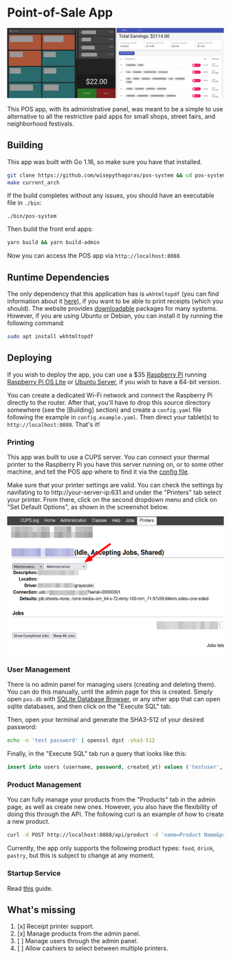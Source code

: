 # Point-of-Sale App

![Point of sale app screenshot](docs/screenshot.png)

This POS app, with its administrative panel, was meant to be a simple to use alternative to all the restrictive paid apps for small shops, street fairs, and neighborhood festivals.

## Building

This app was built with Go 1.16, so make sure you have that installed.

``` sh
git clone https://github.com/wisepythagoras/pos-system && cd pos-system
make current_arch
```

If the build completes without any issues, you should have an executable file in `./bin`:

```
./bin/pos-system
```

Then build the front end apps:

``` sh
yarn build && yarn build-admin
```

Now you can access the POS app via `http://localhost:8088`.

## Runtime Dependencies

The only dependency that this application has is `wkhtmltopdf` (you can find information about it [here](https://wkhtmltopdf.org/)), if you want to be able to print receipts (which you should). The website provides [downloadable](https://wkhtmltopdf.org/downloads.html) packages for many systems. However, if you are using Ubuntu or Debian, you can install it by running the following command:

``` sh
sudo apt install wkhtmltopdf
```

## Deploying

If you wish to deploy the app, you can use a $35 [Raspberry Pi](https://www.raspberrypi.org/products/raspberry-pi-4-model-b/) running [Raspberry Pi OS Lite](https://www.raspberrypi.org/software/operating-systems/#raspberry-pi-os-32-bit) or [Ubuntu Server](https://ubuntu.com/download/raspberry-pi), if you wish to have a 64-bit version.

You can create a dedicated Wi-Fi network and connect the Raspberry Pi directly to the router. After that, you'll have to drop this source directory somewhere (see the [Building] section) and create a `config.yaml` file following the example in `config.example.yaml`. Then direct your tablet(s) to `http://localhost:8088`. That's it!

### Printing

This app was built to use a CUPS server. You can connect your thermal printer to the Raspberry Pi you have this server running on, or to some other machine, and tell the POS app where to find it via the [config file](https://github.com/wisepythagoras/pos-system/blob/main/config.example.yaml#L27-L33).

Make sure that your printer settings are valid. You can check the settings by navifating to to http://your-server-ip:631 and under the "Printers" tab select your printer. From there, click on the second dropdown menu and click on "Set Default Options", as shown in the screenshot below.

<p align="center">
    <img src="docs/cups-1.png" alt="CUPS screenshot" height="320"/>
</p>

### User Management

There is no admin panel for managing users (creating and deleting them). You can do this manually, until the admin page for this is created. Simply open `pos.db` with [SQLite Database Browser](https://sqlitebrowser.org/), or any other app that can open sqlite databases, and then click on the "Execute SQL" tab.

Then, open your terminal and generate the SHA3-512 of your desired password:

``` sh
echo -n 'test password' | openssl dgst -sha3-512
```

Finally, in the "Execute SQL" tab run a query that looks like this:

``` sql
insert into users (username, password, created_at) values ('testuser', '7103a07e72ee...e6794ecd0b704d0', date());
```

### Product Management

You can fully manage your products from the "Products" tab in the admin page, as well as create new ones. However, you also have the flexibility of doing this through the API. The following curl is an example of how to create a new product.

``` sh
curl -X POST http://localhost:8088/api/product -d 'name=Product Name&price=$9.99&type=food' -H 'x-auth-token: YOUR_ADMIN_AUTH_TOKEN'
```

Currently, the app only supports the following product types: `food`, `drink`, `pastry`, but this is subject to change at any moment.

### Startup Service

Read [this](/startup/README.md) guide.

## What's missing

1. [x] Receipt printer support.
2. [x] Manage products from the admin panel.
3. [ ] Manage users through the admin panel.
4. [ ] Allow cashiers to select between multiple printers.
